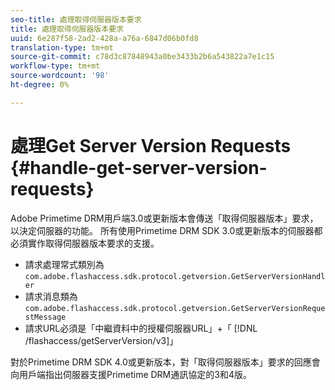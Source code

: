 ```yaml
---
seo-title: 處理取得伺服器版本要求
title: 處理取得伺服器版本要求
uuid: 6e287f58-2ad2-428a-a76a-6847d06b0fd8
translation-type: tm+mt
source-git-commit: c78d3c87848943a0be3433b2b6a543822a7e1c15
workflow-type: tm+mt
source-wordcount: '98'
ht-degree: 0%

---
```



# 處理Get Server Version Requests {#handle-get-server-version-requests}

Adobe Primetime DRM用戶端3.0或更新版本會傳送「取得伺服器版本」要求，以決定伺服器的功能。 所有使用Primetime DRM SDK 3.0或更新版本的伺服器都必須實作取得伺服器版本要求的支援。

* 請求處理常式類別為`com.adobe.flashaccess.sdk.protocol.getversion.GetServerVersionHandler`
* 請求消息類為`com.adobe.flashaccess.sdk.protocol.getversion.GetServerVersionRequestMessage`
* 請求URL必須是「中繼資料中的授權伺服器URL」+「 [!DNL /flashaccess/getServerVersion/v3]」

對於Primetime DRM SDK 4.0或更新版本，對「取得伺服器版本」要求的回應會向用戶端指出伺服器支援Primetime DRM通訊協定的3和4版。
